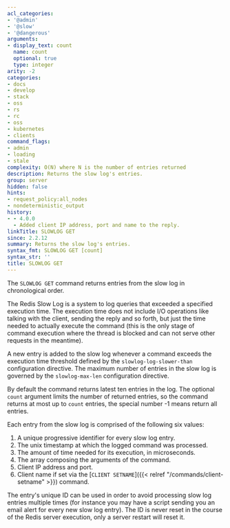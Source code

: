 ```yaml
---
acl_categories:
- '@admin'
- '@slow'
- '@dangerous'
arguments:
- display_text: count
  name: count
  optional: true
  type: integer
arity: -2
categories:
- docs
- develop
- stack
- oss
- rs
- rc
- oss
- kubernetes
- clients
command_flags:
- admin
- loading
- stale
complexity: O(N) where N is the number of entries returned
description: Returns the slow log's entries.
group: server
hidden: false
hints:
- request_policy:all_nodes
- nondeterministic_output
history:
- - 4.0.0
  - Added client IP address, port and name to the reply.
linkTitle: SLOWLOG GET
since: 2.2.12
summary: Returns the slow log's entries.
syntax_fmt: SLOWLOG GET [count]
syntax_str: ''
title: SLOWLOG GET
---
```

The `SLOWLOG GET` command returns entries from the slow log in chronological order.

The Redis Slow Log is a system to log queries that exceeded a specified execution time.
The execution time does not include I/O operations like talking with the client, sending the reply and so forth, but just the time needed to actually execute the command (this is the only stage of command execution where the thread is blocked and can not serve other requests in the meantime).

A new entry is added to the slow log whenever a command exceeds the execution time threshold defined by the `slowlog-log-slower-than` configuration directive.
The maximum number of entries in the slow log is governed by the `slowlog-max-len` configuration directive.

By default the command returns latest ten entries in the log. The optional `count` argument limits the number of returned entries, so the command returns at most up to `count` entries, the special number -1 means return all entries.

Each entry from the slow log is comprised of the following six values:

1. A unique progressive identifier for every slow log entry.
2. The unix timestamp at which the logged command was processed.
3. The amount of time needed for its execution, in microseconds.
4. The array composing the arguments of the command.
5. Client IP address and port.
6. Client name if set via the [`CLIENT SETNAME`]({{< relref "/commands/client-setname" >}}) command.

The entry's unique ID can be used in order to avoid processing slow log entries multiple times (for instance you may have a script sending you an email alert for every new slow log entry).
The ID is never reset in the course of the Redis server execution, only a server
restart will reset it.
